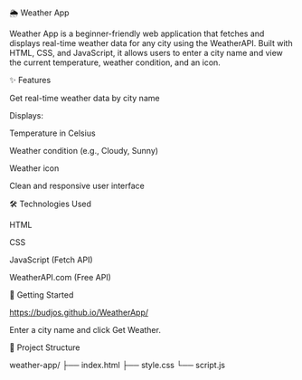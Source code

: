 🌦️ Weather App

Weather App is a beginner-friendly web application that fetches and displays real-time weather data for any city using the WeatherAPI. Built with HTML, CSS, and JavaScript, it allows users to enter a city name and view the current temperature, weather condition, and an icon.

✨ Features

Get real-time weather data by city name

Displays:

Temperature in Celsius

Weather condition (e.g., Cloudy, Sunny)

Weather icon

Clean and responsive user interface

🛠️ Technologies Used

HTML

CSS

JavaScript (Fetch API)

WeatherAPI.com (Free API)


🚀 Getting Started

https://budjos.github.io/WeatherApp/

Enter a city name and click Get Weather.

📁 Project Structure

weather-app/
├── index.html
├── style.css
└── script.js


